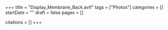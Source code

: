 +++
title = "Display_Membrane_Back.avif"
tags = ["Photos"]
categories = []
startDate = ""
draft = false
pages = []

citations = []
+++
